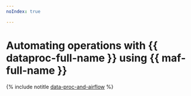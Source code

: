 ```yaml
---
noIndex: true

---
```


# Automating operations with {{ dataproc-full-name }} using {{ maf-full-name }}

{% include notitle [data-proc-and-airflow](../../_tutorials/dataplatform/data-proc/data-proc-and-airflow.md) %}
